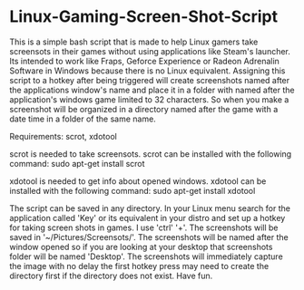 # Linux-Gaming-Screen-Shot-Script

This is a simple bash script that is made to help Linux gamers take screensots in their games without using applications like Steam's launcher.
Its intended to work like Fraps, Geforce Experience or Radeon Adrenalin Software in Windows because there is no Linux equivalent. Assigning this 
script to a hotkey after being triggered will create screenshots named after the applications window's name and place it in a folder with named 
after the application's windows game limited to 32 characters. So when you make a screenshot will be organized in a directory named after the game 
with a date time in a folder of the same name.

Requirements: scrot, xdotool

scrot is needed to take screensots.
scrot can be installed with the following command:
sudo apt-get install scrot

xdotool is needed to get info about opened windows.
xdotool can be installed with the following command:
sudo apt-get install xdotool

The script can be saved in any directory. In your Linux menu search for the application called 'Key' or its equivalent in your distro 
and set up a hotkey for taking screen shots in games. I use 'ctrl' '+'. The screenshots will be saved in '~/Pictures/Screensots/'. 
The screenshots will be named after the window opened so if you are looking at your desktop that screenshots folder will be named 'Desktop'.
The screenshots will immediately capture the image with no delay the first hotkey press may need to create the directory first if the directory 
does not exist. Have fun.
